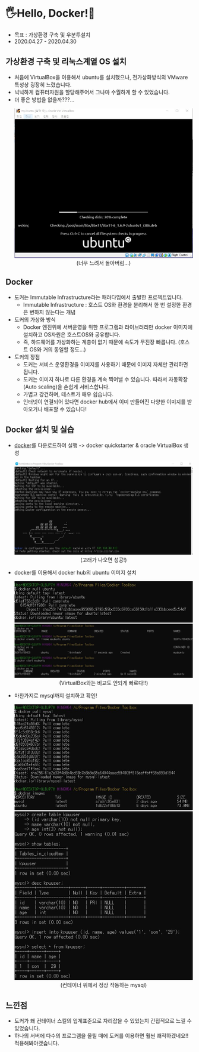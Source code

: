 # 🖐Hello, Docker!🚢
- 목표 : 가상환경 구축 및 우분투설치
- 2020.04.27 - 2020.04.30

## 가상환경 구축 및 리눅스계열 OS 설치
- 처음에 VirtualBox을 이용해서 ubuntu를 설치했으나, 전가상화방식의 VMware 특성상 굉장히 느렸습니다.
- 넉넉하게 컴퓨터자원을 할당해주어서 그나마 수월하게 할 수 있었습니다.
- 더 좋은 방법을 없을까???...
  <p align = 'center'>
    <img src = "https://github.com/KGJsGit/my_Cloud-studio/blob/master/pics/ubuntu.JPG"><br>
    (너무 느려서 돌아버림...)
  </p>

## Docker
- 도커는 Immutable Infrastructure라는 패러다임에서 출발한 프로젝트입니다.
  - Immutable Infrastructure : 호스트 OS와 환경을 분리해서 한 번 설정한 환경은 변하지 않는다는 개념
- 도커의 가상화 방식
  - Docker 엔진위에 서버운영을 위한 프로그램과 라이브러리만 docker 이미지에 설치하고 OS자원은 호스트OS와 공유합니다.
  - 즉, 하드웨어를 가상화하는 계층이 없기 때문에 속도가 무진장 빠릅니다. (호스트 OS와 거의 동일할 정도...)
- 도커의 장점
  - 도커는 서비스 운영환경을 이미지를 사용하기 때문에 이미지 자체만 관리하면 됩니다.
  - 도커는 이미지 하나로 다른 환경을 계속 찍어낼 수 있습니다. 따라서 자동확장(Auto scaling)을 손쉽게 서비스합니다. 
  - 가볍고 강건하며, 테스트가 매우 쉽습니다.
  - 인터넷이 연결되어 있다면 docker hub에서 이미 만들어진 다양한 이미지를 받아오거나 배포할 수 있습니다!

## Docker 설치 및 실습
- [docker](https://github.com/docker/toolbox/releases)를 다운로드하여 실행 -> docker quickstarter & oracle VirtualBox 생성
  <p align = 'center'>
    <img src = "https://github.com/KGJsGit/my_Cloud-studio/blob/master/pics/docker1.JPG"><br>
    (고래가 나오면 성공!)
  </p>
- docker를 이용해서 docker hub의 ubuntu 이미지 설치
  <p align = 'center'>
    <img src = "https://github.com/KGJsGit/my_Cloud-studio/blob/master/pics/doc1.JPG"><br>
    <img src = "https://github.com/KGJsGit/my_Cloud-studio/blob/master/pics/doc3.JPG"><br>
    (VirtualBox와는 비교도 안되게 빠르다!!)
  </p>
- 마찬가지로 mysql까지 설치하고 확인!
  <p align = 'center'>
    <img src = "https://github.com/KGJsGit/my_Cloud-studio/blob/master/pics/doc4.JPG">
    <img src = "https://github.com/KGJsGit/my_Cloud-studio/blob/master/pics/doc5.JPG"><br>
    (컨테이너 위에서 정상 작동하는 mysql)
  </p>
  
## 느낀점
- 도커가 왜 컨테이너 스킬의 업계표준으로 자리잡을 수 있었는지 간접적으로 느낄 수 있었습니다.
- 하나의 서버에 다수의 프로그램을 올릴 때에 도커를 이용하면 훨씬 쾌적하겠네요!! 적용해봐야겠습니다.

